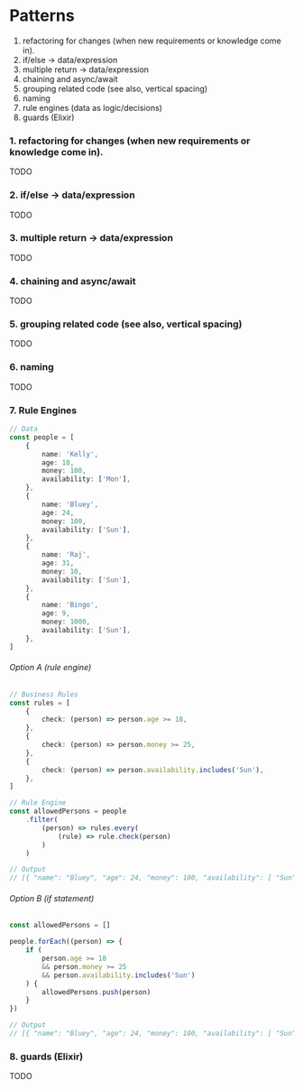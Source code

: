 # Patterns
1. refactoring for changes (when new requirements or knowledge come in).
2. if/else -> data/expression
3. multiple return -> data/expression
4. chaining and async/await
5. grouping related code (see also, vertical spacing)
6. naming
7. rule engines (data as logic/decisions)
8. guards (Elixir)

### 1. refactoring for changes (when new requirements or knowledge come in).
TODO

### 2. if/else -> data/expression
TODO

### 3. multiple return -> data/expression
TODO

### 4. chaining and async/await
TODO

### 5. grouping related code (see also, vertical spacing)
TODO

### 6. naming
TODO

### 7. Rule Engines
```ts
// Data
const people = [
    {
        name: 'Kelly',
        age: 18,
        money: 100,
        availability: ['Mon'],
    },
    {
        name: 'Bluey',
        age: 24,
        money: 100,
        availability: ['Sun'],
    },
    {
        name: 'Raj',
        age: 31,
        money: 10,
        availability: ['Sun'],
    },
    {
        name: 'Bingo',
        age: 9,
        money: 1000,
        availability: ['Sun'],
    },
]
```

###### Option A (rule engine)

```ts
// Business Rules
const rules = [
	{
		check: (person) => person.age >= 18,
	},
	{
		check: (person) => person.money >= 25,
	},
	{
		check: (person) => person.availability.includes('Sun'),
	},
]

// Rule Engine
const allowedPersons = people
	.filter(
		(person) => rules.every(
			(rule) => rule.check(person)
		)
	)

// Output
// [{ "name": "Bluey", "age": 24, "money": 100, "availability": [ "Sun" ] }]

```

###### Option B (if statement)

```ts
const allowedPersons = []

people.forEach((person) => {
	if (
		person.age >= 18
		&& person.money >= 25
		&& person.availability.includes('Sun')
	) {
		allowedPersons.push(person)
	}
})

// Output
// [{ "name": "Bluey", "age": 24, "money": 100, "availability": [ "Sun" ] }]
```

### 8. guards (Elixir)
TODO
